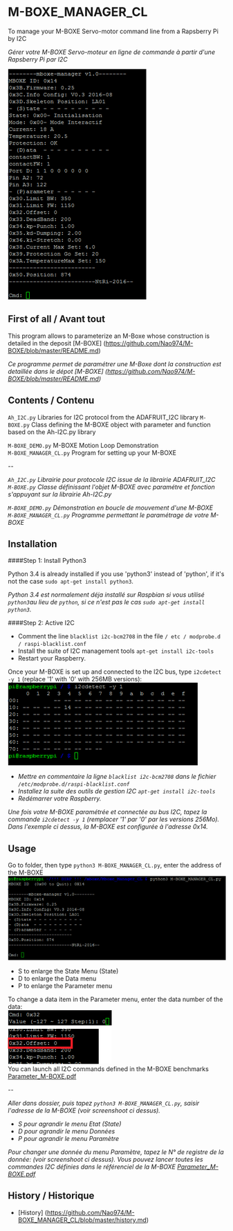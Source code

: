 # M-BOXE_MANAGER_CL

To manage your M-BOXE Servo-motor command line from a Rapsberry Pi by I2C  


*Gérer votre M-BOXE Servo-moteur en ligne de commande à partir d'une Rapsberry Pi par I2C*

<img src="https://github.com/Nao974/M-BOXE_MANAGER_CL/blob/master/screenshoot/Manager_CL.png" title="Screenshoot Menu" alt="ScrenShoot Menu">

## First of all / Avant tout

This program allows to parameterize an M-Boxe whose construction is detailed in the deposit [M-BOXE] (https://github.com/Nao974/M-BOXE/blob/master/README.md)  


*Ce programme permet de paramétrer une M-Boxe dont la construction est detaillée dans le dépot [M-BOXE] (https://github.com/Nao974/M-BOXE/blob/master/README.md)*  

## Contents / Contenu

`Ah_I2C.py` Libraries for I2C protocol from the ADAFRUIT_I2C library
`M-BOXE.py` Class defining the M-BOXE object with parameter and function based on the Ah-I2C.py library  

`M-BOXE_DEMO.py` M-BOXE Motion Loop Demonstration  
`M-BOXE_MANAGER_CL.py` Program for setting up your M-BOXE

--

*`Ah_I2C.py` Librairie pour protocole I2C issue de la librairie ADAFRUIT_I2C*  
*`M-BOXE.py` Classe définissant l'objet M-BOXE avec paramétre et fonction s'appuyant sur la librairie Ah-I2C.py*  

*`M-BOXE_DEMO.py` Démonstration en boucle de mouvement d'une M-BOXE*  
*`M-BOXE_MANAGER_CL.py` Programme permettant le paramétrage de votre M-BOXE*


## Installation

####Step 1: Install Python3

Python 3.4 is already installed if you use 'python3' instead of 'python', if it's not the case `sudo apt-get install python3`.  


*Python 3.4 est normalement déja installé sur Raspbian si vous utilisé `python3`au lieu de `python`, si ce n'est pas le cas `sudo apt-get install python3`.*  


####Step 2: Active I2C

* Comment the line `blacklist i2c-bcm2708` in the file `/ etc / modprobe.d / raspi-blacklist.conf`
* Install the suite of I2C management tools `apt-get install i2c-tools`
* Restart your Raspberry.

Once your M-BOXE is set up and connected to the I2C bus, type `i2cdetect -y 1` (replace '1' with '0' with 256MB versions):  
<img src="https://github.com/Nao974/M-BOXE_MANAGER_CL/blob/master/screenshoot/i2cdetect.png" title="screenshoot_i2cdetect" alt="screenshoot_i2cdetect">  


* *Mettre en commentaire la ligne `blacklist i2c-bcm2708` dans le fichier `/etc/modprobe.d/raspi-blacklist.conf`*
* *Installez la suite des outils de gestion I2C `apt-get install i2c-tools`*
* *Redémarrer votre Raspberry.*

*Une fois votre M-BOXE paramétrée et connectée au bus I2C, tapez la commande `i2cdetect -y 1` (remplacer '1' par '0' par les versions 256Mo).*  
*Dans l'exemple ci dessus, la M-BOXE est configurée à l'adresse 0x14.*  


## Usage

Go to folder, then type `python3 M-BOXE_MANAGER_CL.py`, enter the address of the M-BOXE 
  <img src="https://github.com/Nao974/M-BOXE_MANAGER_CL/blob/master/screenshoot/Manager_CL_Connexion.png" title="Connexion" alt="Connexion"> 

* S to enlarge the State Menu (State)
* D to enlarge the Data menu
* P to enlarge the Parameter menu

To change a data item in the Parameter menu, enter the data number of the data:  
<img src="https://github.com/Nao974/M-BOXE_MANAGER_CL/blob/master/screenshoot/Manager_CL_Change_Registre.png" title="Change_Registrer" alt="Change_Registrer">  
You can launch all I2C commands defined in the M-BOXE benchmarks [Parameter_M-BOXE.pdf](https://github.com/Nao974/M-BOXE/blob/master/doc/Parameter_M-BOXE.pdf)  

--

*Aller dans dossier, puis tapez `python3 M-BOXE_MANAGER_CL.py`, saisir l'adresse de la M-BOXE (voir screenshoot ci dessus).*   

* *S pour agrandir le menu Etat (State)*
* *D pour agrandir le menu Données*
* *P pour agrandir le menu Paramètre*

*Pour changer une donnée du menu Paramètre, tapez le N° de registre de la donnée: (voir screenshoot ci dessus).* 
*Vous pouvez lancer toutes les commandes I2C définies dans le référenciel de la M-BOXE  [Parameter_M-BOXE.pdf](https://github.com/Nao974/M-BOXE/blob/master/doc/Parameter_M-BOXE.pdf)*  


## History / Historique

- [History] (https://github.com/Nao974/M-BOXE_MANAGER_CL/blob/master/history.md)


